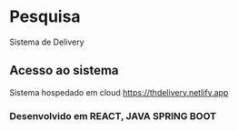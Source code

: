 # Pesquisa
Sistema de Delivery

<!-- ![appPesquisa](https://user-images.githubusercontent.com/60205208/94682827-eb243e80-02fb-11eb-88d5-41ae93a90196.JPG) -->


## Acesso ao sistema
Sistema hospedado em cloud
https://thdelivery.netlify.app


### Desenvolvido em REACT, JAVA SPRING BOOT
